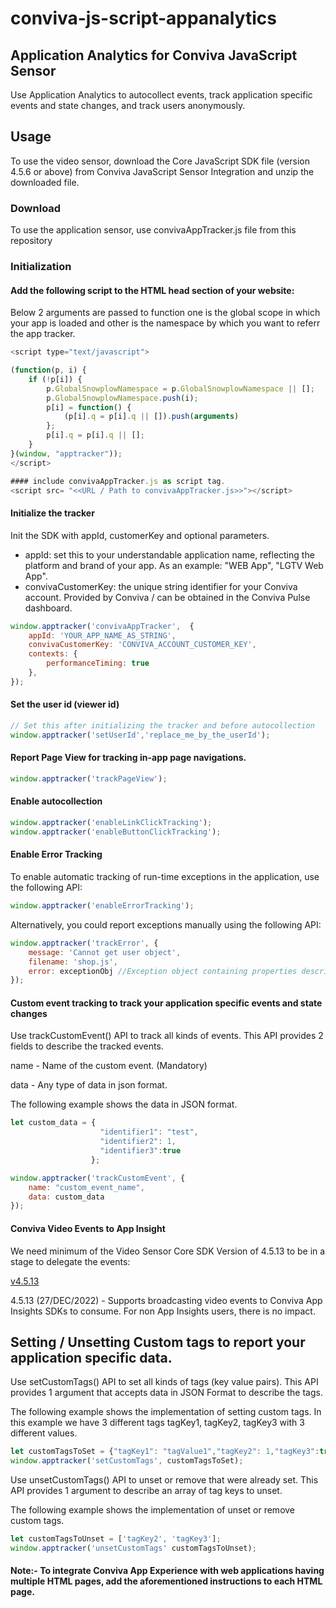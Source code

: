 # conviva-js-script-appanalytics
## Application Analytics for Conviva JavaScript Sensor
Use Application Analytics to autocollect events, track application specific events and state changes, and track users anonymously.

## Usage
To use the video sensor, download the Core JavaScript SDK file (version 4.5.6 or above) from Conviva JavaScript Sensor Integration and unzip the downloaded file.

### Download
To use the application sensor, use convivaAppTracker.js file from this repository

### Initialization

#### Add the following script to the HTML head section of your website:
Below 2 arguments are passed to function one is the global scope in which your app is loaded and other is the namespace by which you want to referr the app tracker.
```js
<script type="text/javascript">

(function(p, i) {
    if (!p[i]) {
        p.GlobalSnowplowNamespace = p.GlobalSnowplowNamespace || [];
        p.GlobalSnowplowNamespace.push(i);
        p[i] = function() {
            (p[i].q = p[i].q || []).push(arguments)
        };
        p[i].q = p[i].q || [];
    }
}(window, "apptracker"));
</script>

#### include convivaAppTracker.js as script tag.
<script src= "<<URL / Path to convivaAppTracker.js>>"></script>
```
#### Initialize the tracker
Init the SDK with appId, customerKey and optional parameters. 
- appId: set this to your understandable application name, reflecting the platform and brand of your app. As an example: "WEB App", "LGTV Web App".
- convivaCustomerKey: the unique string identifier for your Conviva account. Provided by Conviva / can be obtained in the Conviva Pulse dashboard. 

```js
window.apptracker('convivaAppTracker',  {
    appId: 'YOUR_APP_NAME_AS_STRING',
    convivaCustomerKey: 'CONVIVA_ACCOUNT_CUSTOMER_KEY',
    contexts: {
        performanceTiming: true
    },
});
```    
#### Set the user id (viewer id)
```js
// Set this after initializing the tracker and before autocollection
window.apptracker('setUserId','replace_me_by_the_userId');
```

#### Report Page View for tracking in-app page navigations.
```js
window.apptracker('trackPageView');
```

#### Enable autocollection
```js
window.apptracker('enableLinkClickTracking');
window.apptracker('enableButtonClickTracking');
```
#### Enable Error Tracking
To enable automatic tracking of run-time exceptions in the application, use the following API:
```js
window.apptracker('enableErrorTracking');
```
Alternatively, you could report exceptions manually using the following API:

```js
window.apptracker('trackError', {
    message: 'Cannot get user object',
    filename: 'shop.js',
    error: exceptionObj //Exception object containing properties describing the exception.
});
```

#### Custom event tracking to track your application specific events and state changes
Use trackCustomEvent() API to track all kinds of events. This API provides 2 fields to describe the tracked events.

name - Name of the custom event. (Mandatory)

data - Any type of data in json format.

The following example shows the data in JSON format.
```js
let custom_data = {
                    "identifier1": "test",
                    "identifier2": 1,
                    "identifier3":true
                  };

window.apptracker('trackCustomEvent', {
    name: "custom_event_name",
    data: custom_data
});
```

#### Conviva Video Events to App Insight
We need minimum of the Video Sensor Core SDK Version of 4.5.13 to be in a stage to delegate the events:

[v4.5.13](https://github.com/Conviva/conviva-js-coresdk/releases/tag/v4.5.13)

4.5.13 (27/DEC/2022)
    - Supports broadcasting video events to Conviva App Insights SDKs to consume. For non App Insights users, there is no impact.

## Setting / Unsetting Custom tags to report your application specific data.
Use setCustomTags() API to set all kinds of tags (key value pairs). This API provides 1 argument that accepts data in JSON Format to describe the tags.

The following example shows the implementation of setting custom tags.
In this example we have 3 different tags tagKey1, tagKey2, tagKey3 with 3 different values.

```js
let customTagsToSet = {"tagKey1": "tagValue1","tagKey2": 1,"tagKey3":true};
window.apptracker('setCustomTags', customTagsToSet);

```

Use unsetCustomTags() API to unset or remove that were already set. This API provides 1 argument to describe an array of tag keys to unset.

The following example shows the implementation of unset or remove custom tags.
```js
let customTagsToUnset = ['tagKey2', 'tagKey3'];
window.apptracker('unsetCustomTags' customTagsToUnset);

```

#### Note:- To integrate Conviva App Experience with web applications having multiple HTML pages, add the aforementioned instructions to each HTML page. 
